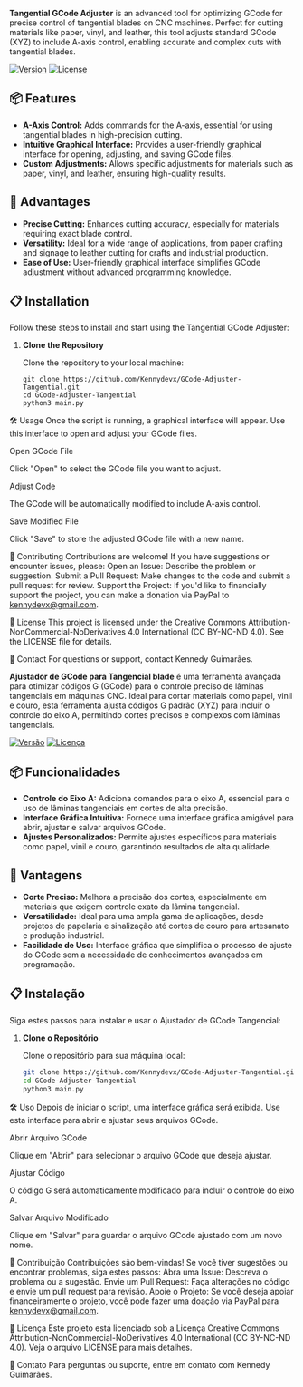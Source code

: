 

**Tangential GCode Adjuster** is an advanced tool for optimizing GCode for precise control of tangential blades on CNC machines. Perfect for cutting materials like paper, vinyl, and leather, this tool adjusts standard GCode (XYZ) to include A-axis control, enabling accurate and complex cuts with tangential blades.

[![Version](https://img.shields.io/badge/version-1.0.0-blue)](https://github.com/Kennydevx/GCode-Adjuster-Tangential/releases)
[![License](https://img.shields.io/badge/license-CC%20BY--NC--ND%204.0-lightgrey)](https://creativecommons.org/licenses/by-nc-nd/4.0/)

## 📦 Features

- **A-Axis Control:** Adds commands for the A-axis, essential for using tangential blades in high-precision cutting.
- **Intuitive Graphical Interface:** Provides a user-friendly graphical interface for opening, adjusting, and saving GCode files.
- **Custom Adjustments:** Allows specific adjustments for materials such as paper, vinyl, and leather, ensuring high-quality results.

## 🚀 Advantages

- **Precise Cutting:** Enhances cutting accuracy, especially for materials requiring exact blade control.
- **Versatility:** Ideal for a wide range of applications, from paper crafting and signage to leather cutting for crafts and industrial production.
- **Ease of Use:** User-friendly graphical interface simplifies GCode adjustment without advanced programming knowledge.

## 📋 Installation

Follow these steps to install and start using the Tangential GCode Adjuster:

1. **Clone the Repository**

   Clone the repository to your local machine:
   ```
   git clone https://github.com/Kennydevx/GCode-Adjuster-Tangential.git
   cd GCode-Adjuster-Tangential
   python3 main.py

🛠️ Usage
Once the script is running, a graphical interface will appear. Use this interface to open and adjust your GCode files.

Open GCode File

Click "Open" to select the GCode file you want to adjust.

Adjust Code

The GCode will be automatically modified to include A-axis control.

Save Modified File

Click "Save" to store the adjusted GCode file with a new name.

🤝 Contributing
Contributions are welcome! If you have suggestions or encounter issues, please:
Open an Issue: Describe the problem or suggestion.
Submit a Pull Request: Make changes to the code and submit a pull request for review.
Support the Project: If you'd like to financially support the project, you can make a donation via PayPal to kennydevx@gmail.com.

📜 License
This project is licensed under the Creative Commons Attribution-NonCommercial-NoDerivatives 4.0 International (CC BY-NC-ND 4.0). See the LICENSE file for details.

📧 Contact
For questions or support, contact Kennedy Guimarães.


   
**Ajustador de GCode para Tangencial blade** é uma ferramenta avançada para otimizar códigos G (GCode) para o controle preciso de lâminas tangenciais em máquinas CNC. Ideal para cortar materiais como papel, vinil e couro, esta ferramenta ajusta códigos G padrão (XYZ) para incluir o controle do eixo A, permitindo cortes precisos e complexos com lâminas tangenciais.

[![Versão](https://img.shields.io/badge/vers%C3%A3o-1.0.0-blue)](https://github.com/Kennydevx/GCode-Adjuster-Tangential/releases)
[![Licença](https://img.shields.io/badge/licen%C3%A7a-CC%20BY--NC--ND%204.0-lightgrey)](https://creativecommons.org/licenses/by-nc-nd/4.0/)

## 📦 Funcionalidades

- **Controle do Eixo A:** Adiciona comandos para o eixo A, essencial para o uso de lâminas tangenciais em cortes de alta precisão.
- **Interface Gráfica Intuitiva:** Fornece uma interface gráfica amigável para abrir, ajustar e salvar arquivos GCode.
- **Ajustes Personalizados:** Permite ajustes específicos para materiais como papel, vinil e couro, garantindo resultados de alta qualidade.

## 🚀 Vantagens

- **Corte Preciso:** Melhora a precisão dos cortes, especialmente em materiais que exigem controle exato da lâmina tangencial.
- **Versatilidade:** Ideal para uma ampla gama de aplicações, desde projetos de papelaria e sinalização até cortes de couro para artesanato e produção industrial.
- **Facilidade de Uso:** Interface gráfica que simplifica o processo de ajuste do GCode sem a necessidade de conhecimentos avançados em programação.

## 📋 Instalação

Siga estes passos para instalar e usar o Ajustador de GCode Tangencial:

1. **Clone o Repositório**

   Clone o repositório para sua máquina local:
   ```bash
   git clone https://github.com/Kennydevx/GCode-Adjuster-Tangential.git
   cd GCode-Adjuster-Tangential
   python3 main.py
   
🛠️ Uso
Depois de iniciar o script, uma interface gráfica será exibida. Use esta interface para abrir e ajustar seus arquivos GCode.

Abrir Arquivo GCode

Clique em "Abrir" para selecionar o arquivo GCode que deseja ajustar.

Ajustar Código

O código G será automaticamente modificado para incluir o controle do eixo A.

Salvar Arquivo Modificado

Clique em "Salvar" para guardar o arquivo GCode ajustado com um novo nome.

🤝 Contribuição
Contribuições são bem-vindas! Se você tiver sugestões ou encontrar problemas, siga estes passos:
Abra uma Issue: Descreva o problema ou a sugestão.
Envie um Pull Request: Faça alterações no código e envie um pull request para revisão.
Apoie o Projeto: Se você deseja apoiar financeiramente o projeto, você pode fazer uma doação via PayPal para kennydevx@gmail.com.

📜 Licença
Este projeto está licenciado sob a Licença Creative Commons Attribution-NonCommercial-NoDerivatives 4.0 International (CC BY-NC-ND 4.0). Veja o arquivo LICENSE para mais detalhes.

📧 Contato
Para perguntas ou suporte, entre em contato com Kennedy Guimarães.
